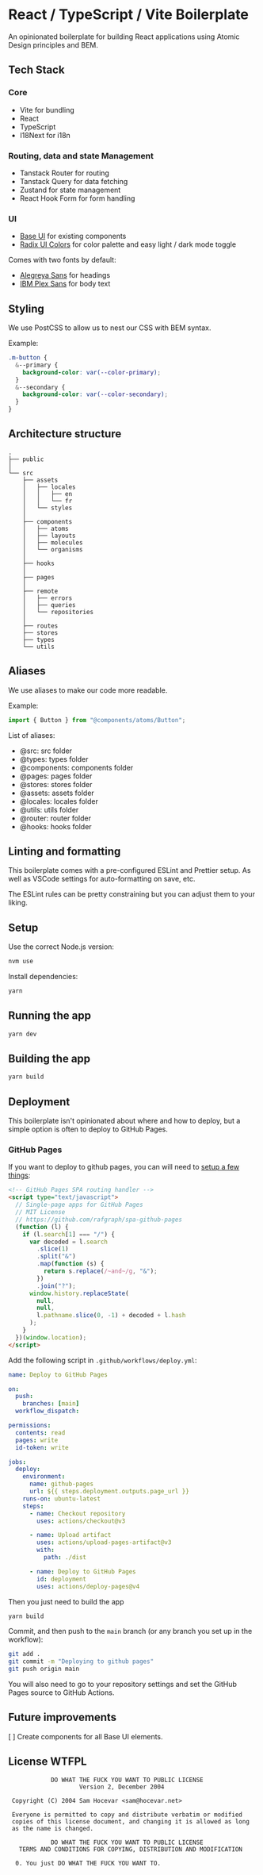 # React / TypeScript / Vite Boilerplate

An opinionated boilerplate for building React applications using Atomic Design principles and BEM.

## Tech Stack

### Core
- Vite for bundling
- React
- TypeScript
- I18Next for i18n

### Routing, data and state Management
- Tanstack Router for routing
- Tanstack Query for data fetching
- Zustand for state management
- React Hook Form for form handling

### UI
- [Base UI](https://base-ui.com/react/overview/quick-start) for existing components
- [Radix UI Colors](https://www.radix-ui.com/colors/docs/overview/usage) for color palette and easy light / dark mode toggle

Comes with two fonts by default:
- [Alegreya Sans](https://fonts.google.com/specimen/Alegreya+Sans) for headings
- [IBM Plex Sans](https://fonts.google.com/specimen/IBM+Plex+Sans) for body text

## Styling

We use PostCSS to allow us to nest our CSS with BEM syntax.

Example:
```css
.m-button {
  &--primary {
    background-color: var(--color-primary);
  }
  &--secondary {
    background-color: var(--color-secondary);
  }
}
```

## Architecture structure
```
.
├── public
│
└── src
    ├── assets
    │   ├── locales
    │   │   ├── en
    │   │   └── fr
    │   └── styles
    │
    ├── components
    │   ├── atoms
    │   ├── layouts
    │   ├── molecules
    │   └── organisms
    │
    ├── hooks
    │
    ├── pages
    │
    ├── remote
    │   ├── errors
    │   ├── queries
    │   └── repositories
    │
    ├── routes
    ├── stores
    ├── types
    └── utils
```

## Aliases

We use aliases to make our code more readable.

Example:
```ts
import { Button } from "@components/atoms/Button";
```

List of aliases:
- @src: src folder
- @types: types folder
- @components: components folder
- @pages: pages folder
- @stores: stores folder
- @assets: assets folder
- @locales: locales folder
- @utils: utils folder
- @router: router folder
- @hooks: hooks folder


## Linting and formatting

This boilerplate comes with a pre-configured ESLint and Prettier setup. As well as VSCode settings for auto-formatting on save, etc.

The ESLint rules can be pretty constraining but you can adjust them to your liking.

## Setup

Use the correct Node.js version:

```bash
nvm use
```

Install dependencies:

```bash
yarn
```

## Running the app

```bash
yarn dev
```

## Building the app

```bash
yarn build
```

## Deployment

This boilerplate isn't opinionated about where and how to deploy, but a simple option is often to deploy to GitHub Pages.

### GitHub Pages

If you want to deploy to github pages, you can will need to [setup a few things](https://github.com/rafgraph/spa-github-pages):

```html
<!-- GitHub Pages SPA routing handler -->
<script type="text/javascript">
  // Single-page apps for GitHub Pages
  // MIT License
  // https://github.com/rafgraph/spa-github-pages
  (function (l) {
    if (l.search[1] === "/") {
      var decoded = l.search
        .slice(1)
        .split("&")
        .map(function (s) {
          return s.replace(/~and~/g, "&");
        })
        .join("?");
      window.history.replaceState(
        null,
        null,
        l.pathname.slice(0, -1) + decoded + l.hash
      );
    }
  })(window.location);
</script>
```

Add the following script in `.github/workflows/deploy.yml`:

```yaml
name: Deploy to GitHub Pages

on:
  push:
    branches: [main]
  workflow_dispatch:

permissions:
  contents: read
  pages: write
  id-token: write

jobs:
  deploy:
    environment:
      name: github-pages
      url: ${{ steps.deployment.outputs.page_url }}
    runs-on: ubuntu-latest
    steps:
      - name: Checkout repository
        uses: actions/checkout@v3

      - name: Upload artifact
        uses: actions/upload-pages-artifact@v3
        with:
          path: ./dist

      - name: Deploy to GitHub Pages
        id: deployment
        uses: actions/deploy-pages@v4

```

Then you just need to build the app
```bash
yarn build
```

Commit, and then push to the `main` branch (or any branch you set up in the workflow):

```bash
git add .
git commit -m "Deploying to github pages"
git push origin main
```

You will also need to go to your repository settings and set the GitHub Pages source to GitHub Actions.

## Future improvements

[ ] Create components for all Base UI elements.


## License WTFPL

```
            DO WHAT THE FUCK YOU WANT TO PUBLIC LICENSE
                    Version 2, December 2004

 Copyright (C) 2004 Sam Hocevar <sam@hocevar.net>

 Everyone is permitted to copy and distribute verbatim or modified
 copies of this license document, and changing it is allowed as long
 as the name is changed.

            DO WHAT THE FUCK YOU WANT TO PUBLIC LICENSE
   TERMS AND CONDITIONS FOR COPYING, DISTRIBUTION AND MODIFICATION

  0. You just DO WHAT THE FUCK YOU WANT TO.
```